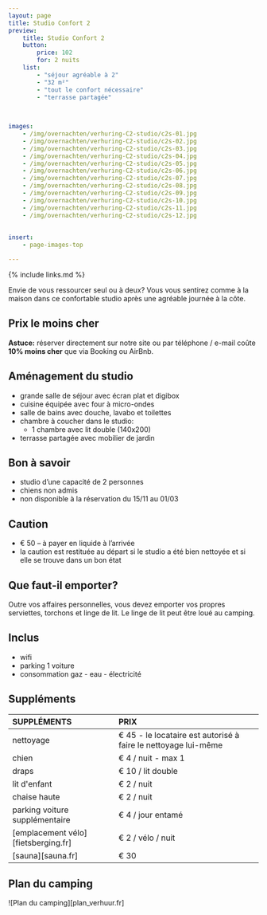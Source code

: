 ```yaml
---
layout: page
title: Studio Confort 2 
preview: 
    title: Studio Confort 2
    button:
        price: 102
        for: 2 nuits
    list:
        - "séjour agréable à 2"
        - "32 m²"
        - "tout le confort nécessaire"
        - "terrasse partagée"
       
       

images:
    - /img/overnachten/verhuring-C2-studio/c2s-01.jpg
    - /img/overnachten/verhuring-C2-studio/c2s-02.jpg
    - /img/overnachten/verhuring-C2-studio/c2s-03.jpg
    - /img/overnachten/verhuring-C2-studio/c2s-04.jpg
    - /img/overnachten/verhuring-C2-studio/c2s-05.jpg
    - /img/overnachten/verhuring-C2-studio/c2s-06.jpg
    - /img/overnachten/verhuring-C2-studio/c2s-07.jpg
    - /img/overnachten/verhuring-C2-studio/c2s-08.jpg
    - /img/overnachten/verhuring-C2-studio/c2s-09.jpg
    - /img/overnachten/verhuring-C2-studio/c2s-10.jpg
    - /img/overnachten/verhuring-C2-studio/c2s-11.jpg
    - /img/overnachten/verhuring-C2-studio/c2s-12.jpg
    
    
insert:
    - page-images-top

---
```


{% include links.md %}

Envie de vous ressourcer seul ou à deux? Vous vous sentirez comme à la maison dans ce confortable studio après une agréable journée à la côte.

## Prix le moins cher
**Astuce:** réserver directement sur notre site ou par téléphone / e-mail coûte **10% moins cher** que via Booking ou AirBnb.

## Aménagement du studio

- grande salle de séjour avec écran plat et digibox
- cuisine équipée avec four à micro-ondes
- salle de bains avec douche, lavabo et toilettes
- chambre à coucher dans le studio:
    - 1 chambre avec lit double (140x200)
- terrasse partagée avec mobilier de jardin
    
## Bon à savoir

- studio d’une capacité de 2 personnes
- chiens non admis
- non disponible à la réservation du 15/11 au 01/03

## Caution

- € 50 – à payer en liquide à l’arrivée
- la caution est restituée au départ si le studio a été bien nettoyée et si elle se trouve dans un bon état

## Que faut-il emporter?
Outre vos affaires personnelles, vous devez emporter vos propres serviettes, torchons et linge de lit.
Le linge de lit peut être loué au camping.

## Inclus
- wifi
- parking 1 voiture
- consommation gaz - eau - électricité 

## Suppléments

SUPPLÉMENTS               | PRIX
:-------------------|:-----------|
nettoyage           | € 45 - le locataire est autorisé à faire le nettoyage lui-même
chien               | € 4 / nuit - max 1
draps               | € 10 / lit double
lit d'enfant        | € 2 / nuit
chaise haute        | € 2 / nuit
parking voiture supplémentaire  | € 4 / jour entamé
[emplacement vélo][fietsberging.fr]| € 2 / vélo / nuit
[sauna][sauna.fr]   | € 30


## Plan du camping

![Plan du camping][plan_verhuur.fr]
